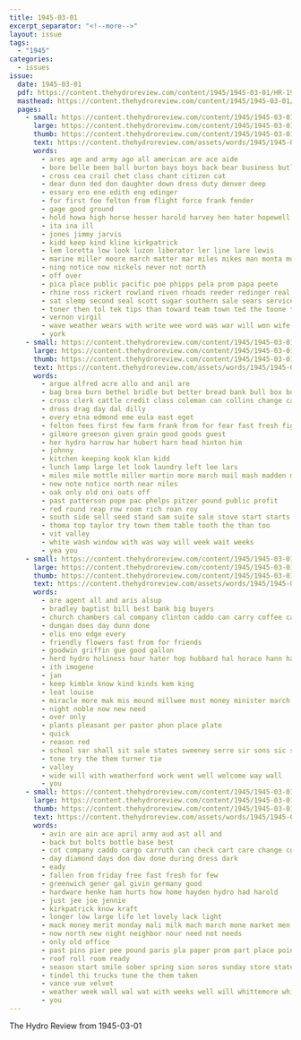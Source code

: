 ```yaml
---
title: 1945-03-01
excerpt_separator: "<!--more-->"
layout: issue
tags:
  - "1945"
categories:
  - issues
issue:
  date: 1945-03-01
  pdf: https://content.thehydroreview.com/content/1945/1945-03-01/HR-1945-03-01.pdf
  masthead: https://content.thehydroreview.com/content/1945/1945-03-01/masthead/HR-1945-03-01.jpg
  pages:
    - small: https://content.thehydroreview.com/content/1945/1945-03-01/small/HR-1945-03-01-01.jpg
      large: https://content.thehydroreview.com/content/1945/1945-03-01/large/HR-1945-03-01-01.jpg
      thumb: https://content.thehydroreview.com/content/1945/1945-03-01/thumbnails/HR-1945-03-01-01.jpg
      text: https://content.thehydroreview.com/assets/words/1945/1945-03-01/HR-1945-03-01-01.txt
      words:
        - ares age and army ago all american are ace aide
        - bore belle been ball burton bays boys back bear business butler bom bata bayle battles basket brother began bob bring
        - cross cea crail chet class chant citizen cat
        - dear dunn ded don daughter down dress duty denver deep
        - essary ero ene edith eng edinger
        - for first foe felton from flight force frank fender
        - gage good ground
        - hold howa high horse hesser harold harvey hen hater hopewell hydro heard has
        - ita ina ill
        - jones jimmy jarvis
        - kidd keep kind kline kirkpatrick
        - lem loretta low look luzon liberator ler line lare lewis
        - marine miller moore march matter mar miles mikes man monta more
        - ning notice now nickels never not north
        - off over
        - pica place public pacific poe phipps pela prom papa peete
        - rhine ross rickert rowland riven rhoads reeder redinger real red run
        - sat slemp second seal scott sugar southern sale sears service sidney selling sake school
        - toner then tol tek tips than toward team town ted the toone tae
        - vernon virgil
        - wave weather wears with write wee word was war will won wife
        - york
    - small: https://content.thehydroreview.com/content/1945/1945-03-01/small/HR-1945-03-01-02.jpg
      large: https://content.thehydroreview.com/content/1945/1945-03-01/large/HR-1945-03-01-02.jpg
      thumb: https://content.thehydroreview.com/content/1945/1945-03-01/thumbnails/HR-1945-03-01-02.jpg
      text: https://content.thehydroreview.com/assets/words/1945/1945-03-01/HR-1945-03-01-02.txt
      words:
        - argue alfred acre allo and anil are
        - bag brea burn bethel bridle but better bread bank bull box board
        - cross clerk cattle credit class coleman can collins change cashier church cant crosswhite city county caddo
        - dross drag day dal dilly
        - every etna edmond eme eula east eget
        - felton fees first few farm frank from for fear fast fresh fight
        - gilmore greeson given grain good goods guest
        - her hydro harrow har hubert harn head hinton him
        - johnny
        - kitchen keeping kook klan kidd
        - lunch lamp large let look laundry left lee lars
        - miles mile mottle miller martin more march mail mash madden milk marion massey monday
        - new note notice north near niles
        - oak only old oni oats off
        - past patterson pope pac phelps pitzer pound public profit
        - red round reap row room rich roan roy
        - south side sell seed stand sam suite sale stove start starts set saturday sed soon stock springer
        - thoma top taylor try town them table tooth the than too
        - vit valley
        - white wash window with was way will week wait weeks
        - yea you
    - small: https://content.thehydroreview.com/content/1945/1945-03-01/small/HR-1945-03-01-03.jpg
      large: https://content.thehydroreview.com/content/1945/1945-03-01/large/HR-1945-03-01-03.jpg
      thumb: https://content.thehydroreview.com/content/1945/1945-03-01/thumbnails/HR-1945-03-01-03.jpg
      text: https://content.thehydroreview.com/assets/words/1945/1945-03-01/HR-1945-03-01-03.txt
      words:
        - are agent all and aris alsup
        - bradley baptist bill best bank big buyers
        - church chambers cal company clinton caddo can carry coffee call cor christian choice county chick cross
        - dungan does day dunn done
        - elis eno edge every
        - friendly flowers fast from for friends
        - goodwin griffin gue good gallon
        - herd hydro holiness hour hater hop hubbard hal horace hann hardware has homer how home harry
        - ith imogene
        - jan
        - keep kimble know kind kinds kem king
        - leat louise
        - miracle more mak mis mound millwee must money minister march majors main mat mash mill
        - night noble now new need
        - over only
        - plants pleasant per pastor phon place plate
        - quick
        - reason red
        - school sar shall sit sale states sweeney serre sir sons sic see soon springs stafford side service
        - tone try the them turner tie
        - valley
        - wide will with weatherford work went well welcome way wall
        - you
    - small: https://content.thehydroreview.com/content/1945/1945-03-01/small/HR-1945-03-01-04.jpg
      large: https://content.thehydroreview.com/content/1945/1945-03-01/large/HR-1945-03-01-04.jpg
      thumb: https://content.thehydroreview.com/content/1945/1945-03-01/thumbnails/HR-1945-03-01-04.jpg
      text: https://content.thehydroreview.com/assets/words/1945/1945-03-01/HR-1945-03-01-04.txt
      words:
        - avin are ain ace april army aud ast all and
        - back but bolts bottle base best
        - cot company caddo cargo carruth can check cart care change county chet custer city
        - day diamond days don dav done during dress dark
        - eady
        - fallen from friday free fast fresh for few
        - greenwich gener gal givin germany good
        - hardware henke ham hurts how home hayden hydro had harold
        - just jee joe jennie
        - kirkpatrick know kraft
        - longer low large life let lovely lack light
        - mack money merit monday mali milk mach march mone market men melvin mates mash more
        - now north new night neighbor nour need not needs
        - only old office
        - past pins pier pee pound paris pla paper prom part place points
        - roof roll room ready
        - season start smile sober spring sion soros sunday store states stand size sas son silver see special sias sat street sweeney
        - tindel thi trucks tune the them taken
        - vance vue velvet
        - weather week wall wal wat with weeks well will whittemore white weatherford wit water work wait
        - you
---
```


The Hydro Review from 1945-03-01

<!--more-->

